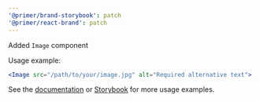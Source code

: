 ```yaml
---
'@primer/brand-storybook': patch
'@primer/react-brand': patch
---
```


Added `Image` component

Usage example:

```jsx
<Image src="/path/to/your/image.jpg" alt="Required alternative text">
```

See the [documentation](https://primer.style/brand/components/Image) or [Storybook](https://primer.style/brand/storybook/?path=/story/components-image--playground) for more usage examples.
